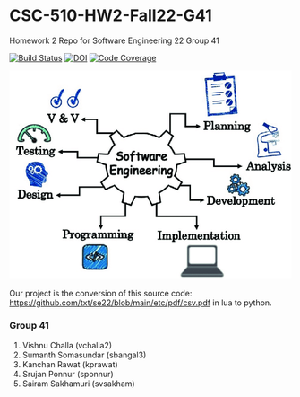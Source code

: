 # CSC-510-HW2-Fall22-G41
Homework 2 Repo for Software Engineering 22 Group 41

[![Build Status](https://app.travis-ci.com/vishnuchalla/CSC-510-HW2-Fall22-G41.svg?branch=main)](https://app.travis-ci.com/vishnuchalla/CSC-510-HW2-Fall22-G41)
[![DOI](https://zenodo.org/badge/DOI/10.5281/zenodo.7053897.svg)](https://doi.org/10.5281/zenodo.7053897)
[![Code Coverage](https://codecov.io/github/vishnuchalla/CSC-510-HW2-Fall22-G41/branch/main/graph/badge.svg?token=AJ0WMF1F1J)](https://codecov.io/github/vishnuchalla/CSC-510-HW2-Fall22-G41)

![alt text](https://github.com/vishnuchalla/CSC-510-HW1-Fall22-G41/blob/main/data/softwareEngg.png?raw=true)

Our project is the conversion of this source code: https://github.com/txt/se22/blob/main/etc/pdf/csv.pdf in lua to python.

### Group 41
1. Vishnu Challa (vchalla2)
2. Sumanth Somasundar (sbangal3)
3. Kanchan Rawat (kprawat)
4. Srujan Ponnur (sponnur)
5. Sairam Sakhamuri (svsakham)

